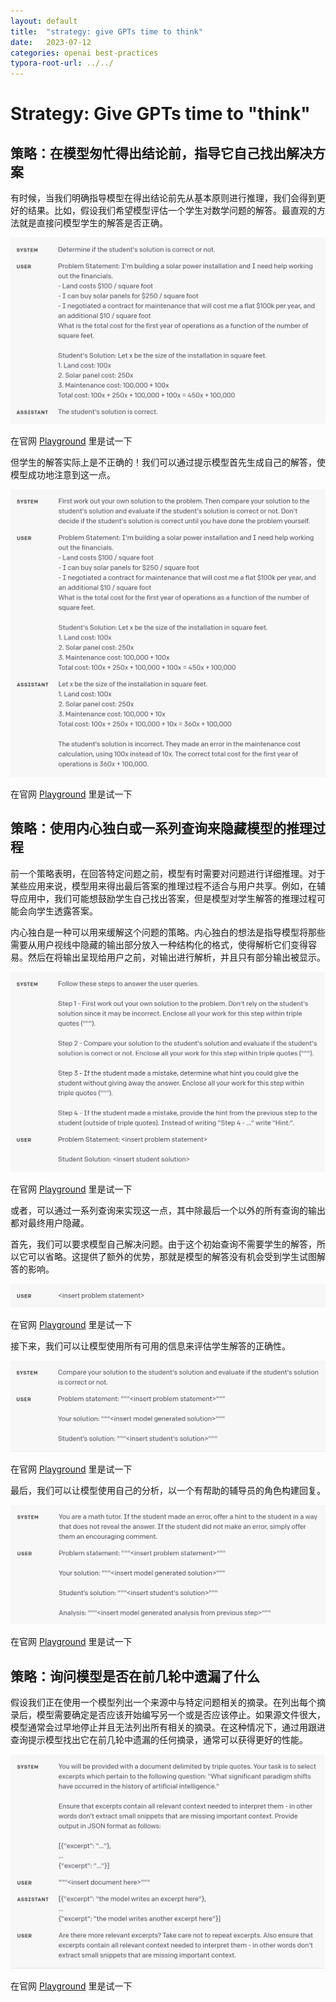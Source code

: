 ```yaml
---
layout: default
title:  "strategy: give GPTs time to think"
date:   2023-07-12
categories: openai best-practices
typora-root-url: ../../
---
```


# Strategy: Give GPTs time to "think"

## 策略：在模型匆忙得出结论前，指导它自己找出解决方案 

​	有时候，当我们明确指导模型在得出结论前先从基本原则进行推理，我们会得到更好的结果。比如，假设我们希望模型评估一个学生对数学问题的解答。最直观的方法就是直接问模型学生的解答是否正确。

![3](/assets/images/best-practices-3/3.png)

在官网 [Playground](https://platform.openai.com/playground/p/default-rushing-to-a-conclusion) 里是试一下

​	但学生的解答实际上是不正确的！我们可以通过提示模型首先生成自己的解答，使模型成功地注意到这一点。

![4](/assets/images/best-practices-3/4.png)

在官网 [Playground](https://platform.openai.com/playground/p/default-avoid-rushing-to-a-conclusion) 里是试一下

## 策略：使用内心独白或一系列查询来隐藏模型的推理过程

​	前一个策略表明，在回答特定问题之前，模型有时需要对问题进行详细推理。对于某些应用来说，模型用来得出最后答案的推理过程不适合与用户共享。例如，在辅导应用中，我们可能想鼓励学生自己找出答案，但是模型对学生解答的推理过程可能会向学生透露答案。

内心独白是一种可以用来缓解这个问题的策略。内心独白的想法是指导模型将那些需要从用户视线中隐藏的输出部分放入一种结构化的格式，使得解析它们变得容易。然后在将输出呈现给用户之前，对输出进行解析，并且只有部分输出被显示。

![5](/assets/images/best-practices-3/5.png)

在官网 [Playground](https://platform.openai.com/playground/p/default-query-sequence-2) 里是试一下

或者，可以通过一系列查询来实现这一点，其中除最后一个以外的所有查询的输出都对最终用户隐藏。

首先，我们可以要求模型自己解决问题。由于这个初始查询不需要学生的解答，所以它可以省略。这提供了额外的优势，那就是模型的解答没有机会受到学生试图解答的影响。

![6](/assets/images/best-practices-3/6.png)

在官网 [Playground](https://platform.openai.com/playground/p/default-query-sequence-2) 里是试一下

接下来，我们可以让模型使用所有可用的信息来评估学生解答的正确性。

![7](/assets/images/best-practices-3/7.png)

在官网 [Playground](https://platform.openai.com/playground/p/default-query-sequence-2) 里是试一下

最后，我们可以让模型使用自己的分析，以一个有帮助的辅导员的角色构建回复。

![8](/assets/images/best-practices-3/8.png)

在官网 [Playground](https://platform.openai.com/playground/p/default-query-sequence-3) 里是试一下

## 策略：询问模型是否在前几轮中遗漏了什么

​	假设我们正在使用一个模型列出一个来源中与特定问题相关的摘录。在列出每个摘录后，模型需要确定是否应该开始编写另一个或是否应该停止。如果源文件很大，模型通常会过早地停止并且无法列出所有相关的摘录。在这种情况下，通过用跟进查询提示模型找出它在前几轮中遗漏的任何摘录，通常可以获得更好的性能。

![9](/assets/images/best-practices-3/9.png)

在官网 [Playground](https://platform.openai.com/playground/p/default-2nd-pass) 里是试一下
